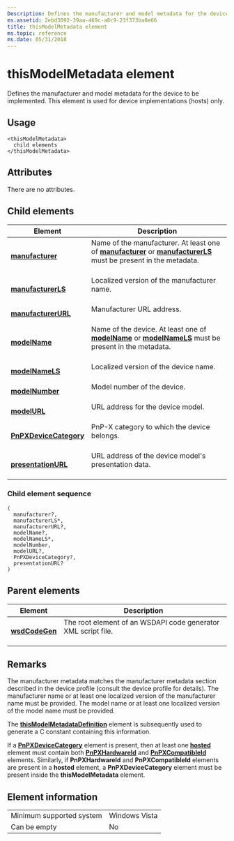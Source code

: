 ```yaml
---
Description: Defines the manufacturer and model metadata for the device to be implemented. This element is used for device implementations (hosts) only.
ms.assetid: 2ebd3092-39aa-469c-a8c9-23f373ba0e66
title: thisModelMetadata element
ms.topic: reference
ms.date: 05/31/2018
---
```


# thisModelMetadata element

Defines the manufacturer and model metadata for the device to be implemented. This element is used for device implementations (hosts) only.

## Usage

``` syntax
<thisModelMetadata>
  child elements
</thisModelMetadata>
```

## Attributes

There are no attributes.

## Child elements



| Element                                                     | Description                                                                                                                                                                        |
|-------------------------------------------------------------|------------------------------------------------------------------------------------------------------------------------------------------------------------------------------------|
| [**manufacturer**](manufacturer.md)<br/>             | Name of the manufacturer. At least one of [**manufacturer**](manufacturer.md) or [**manufacturerLS**](manufacturerls.md) must be present in the metadata.<br/> <br/> |
| [**manufacturerLS**](manufacturerls.md)<br/>         | Localized version of the manufacturer name.<br/> <br/>                                                                                                                 |
| [**manufacturerURL**](manufacturerurl.md)<br/>       | Manufacturer URL address.<br/> <br/>                                                                                                                                   |
| [**modelName**](modelname.md)<br/>                   | Name of the device. At least one of [**modelName**](modelname.md) or [**modelNameLS**](modelnamels.md) must be present in the metadata.<br/> <br/>                   |
| [**modelNameLS**](modelnamels.md)<br/>               | Localized version of the device name.<br/> <br/>                                                                                                                       |
| [**modelNumber**](modelnumber.md)<br/>               | Model number of the device.<br/> <br/>                                                                                                                                 |
| [**modelURL**](modelurl.md)<br/>                     | URL address for the device model.<br/> <br/>                                                                                                                           |
| [**PnPXDeviceCategory**](pnpxdevicecategory.md)<br/> | PnP-X category to which the device belongs. <br/> <br/>                                                                                                                |
| [**presentationURL**](presentationurl.md)<br/>       | URL address of the device model's presentation data.<br/> <br/>                                                                                                        |



### Child element sequence

``` syntax
(
  manufacturer?, 
  manufacturerLS*, 
  manufacturerURL?, 
  modelName?, 
  modelNameLS*, 
  modelNumber, 
  modelURL?, 
  PnPXDeviceCategory?, 
  presentationURL?
)
```

## Parent elements



| Element                                     | Description                                                                          |
|---------------------------------------------|--------------------------------------------------------------------------------------|
| [**wsdCodeGen**](wsdcodegen.md)<br/> | The root element of an WSDAPI code generator XML script file.<br/> <br/> |



## Remarks

The manufacturer metadata matches the manufacturer metadata section described in the device profile (consult the device profile for details). The manufacturer name or at least one localized version of the manufacturer name must be provided. The model name or at least one localized version of the model name must be provided.

The [**thisModelMetadataDefinition**](thismodelmetadatadefinition.md) element is subsequently used to generate a C constant containing this information.

If a [**PnPXDeviceCategory**](pnpxdevicecategory.md) element is present, then at least one [**hosted**](hosted.md) element must contain both [**PnPXHardwareId**](pnpxhardwareid.md) and [**PnPXCompatibleId**](pnpxcompatibleid.md) elements. Similarly, if **PnPXHardwareId** and **PnPXCompatibleId** elements are present in a **hosted** element, a **PnPXDeviceCategory** element must be present inside the **thisModelMetadata** element.

## Element information



|                                     |               |
|-------------------------------------|---------------|
| Minimum supported system<br/> | Windows Vista |
| Can be empty                        | No            |



 

 




